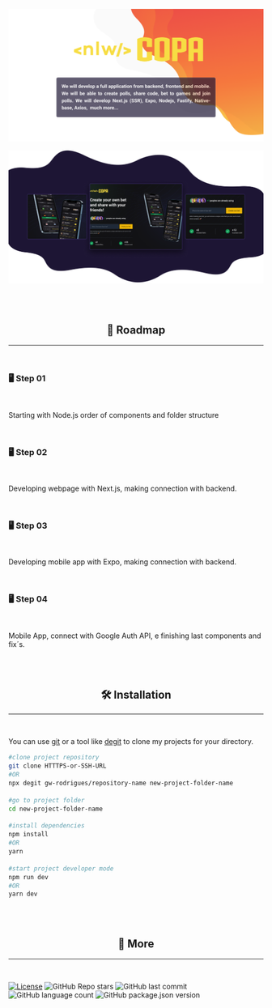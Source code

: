 ![header](./.github/header3.png)

![demo](./.github/demo.png)

<br/><br/>

<h2 align="center">🧭 Roadmap</h2>
<hr/>
<br/>

### 🖥 Step 01

<br/>

<p>Starting with Node.js order of components and folder structure</p>

<br/>

### 🖥 Step 02

<br/>

<p>Developing webpage with Next.js, making connection with backend.</p>

<br/>

### 🖥 Step 03

<br/>

<p>Developing mobile app with Expo, making connection with backend.</p>

<br/>

### 🖥 Step 04

<br/>

<p>Mobile App, connect with Google Auth API, e finishing last components and fix´s.</p>

<br/><br/>

<h2 align="center">🛠 Installation</h2>
<hr/>
<br/>

You can use [git](https://git-scm.com) or a tool like [degit](https://github.com/Rich-Harris/degit) to clone my projects for your directory.

```sh
#clone project repository
git clone HTTTPS-or-SSH-URL
#OR
npx degit gw-rodrigues/repository-name new-project-folder-name

#go to project folder
cd new-project-folder-name

#install dependencies
npm install
#OR
yarn

#start project developer mode
npm run dev
#OR
yarn dev
```

<br/><br/>

<h2 align="center">🔬 More</h2>
<hr/>
<br/>

[![License](https://img.shields.io/badge/license-MIT-green?style=for-the-badge)](./LICENSE)
![GitHub Repo stars](https://img.shields.io/github/stars/gw-rodrigues/nlw-10-copa-ignite?style=for-the-badge)
![GitHub last commit](https://img.shields.io/github/last-commit/gw-rodrigues/nlw-10-copa-ignite?style=for-the-badge)
![GitHub language count](https://img.shields.io/github/languages/count/gw-rodrigues/nlw-10-copa-ignite?style=for-the-badge)
![GitHub package.json version](https://img.shields.io/github/package-json/v/gw-rodrigues/nlw-10-copa-ignite?style=for-the-badge)
